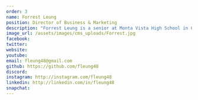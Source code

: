 ```yaml
---
order: 3
name: Forrest Leung
position: Director of Business & Marketing
description: "Forrest Leung is a senior at Monta Vista High School in California, with interests in computational finance, mechatronic engineering and graphic design. At HAX, he is the Co-Director of Business & Marketing, where he manages partnerships with organizations, along with overseeing social media campaigns. Outside of HAX, he is heavily involved with the Bay Area CS community, running events like MatadorHacks, OmniHacks, FrontierHacks, and GenHacks, as well as serving as the Regional Manager for CodeDay Bay Area. In his free time, he enjoys hanging out with friends, playing golf, and listening to music!"
image_url: /assets/images/cms_uploads/Forrest.jpg
facebook: 
twitter: 
website: 
youtube: 
email: fleung48@gmail.com
github: https://github.com/fleung48
discord: 
instagram: http://instagram.com/fleung48
linkedin: http://linkedin.com/in/fleung48
snapchat: 
---
```

